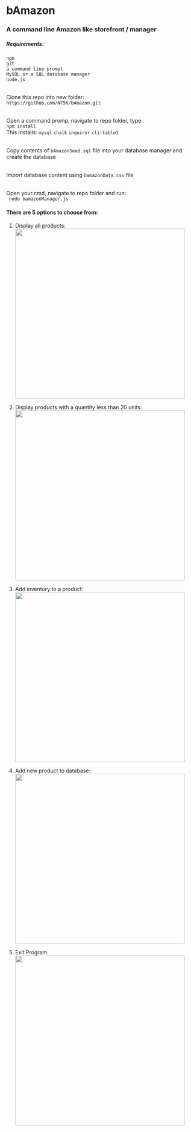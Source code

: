 # bAmazon
### A command line Amazon like storefront / manager
##### Requirements: <br>
```npm```<br>
```git```<br>
``` a command line prompt ```<br>
```MySQL or a SQL database manager```<br>
```node.js```<br><br>

Clone this repo into new folder: <br>
```https://github.com/NT5K/bAmazon.git```<br><br>

Open a command promp, navigate to repo folder, type:<br>
``` npm install ```<br>
This installs: `mysql` `chalk` `inquirer` `cli-table3` <br><br>

Copy contents of `bAmazonSeed.sql` file into your database manager and create the database<br><br>

Import database content using `bamazonData.csv` file<br><br>

Open your cmd, navigate to repo folder and run: <br>
``` node bamazonManager.js```


#### There are 5 options to choose from:

1. Display all products: <br>
<img src="/gifs/viewall.gif" width=450px><br>

2. Display products with a quantity less than 20 units: <br>
<img src="/gifs/lessthan20.gif" width=450px><br>

3. Add inventory to a product: <br>
<img src="/gifs/addunits.gif" width=450px><br>

4. Add new product to database: <br>
<img src="/gifs/addnewproduct.gif" width=450px><br>

5. Exit Program: <br>
<img src="/gifs/exitprogram.gif" width=450px><br>
